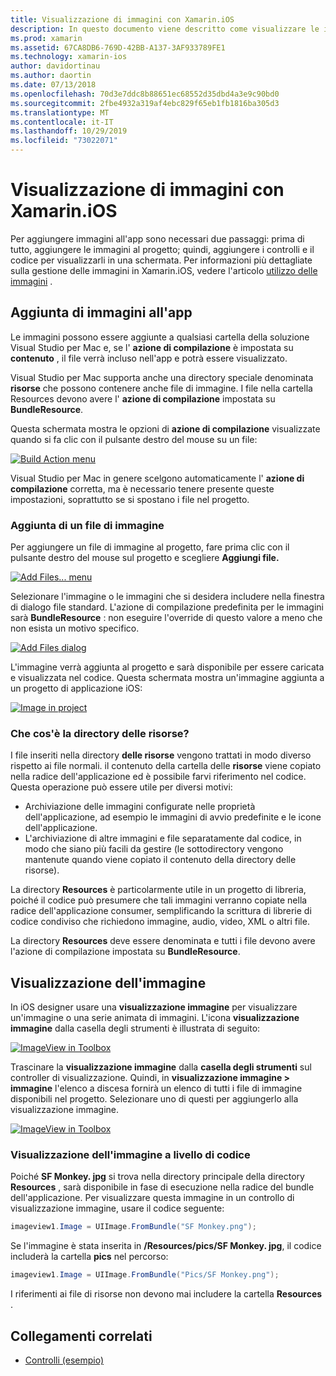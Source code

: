 ```yaml
---
title: Visualizzazione di immagini con Xamarin.iOS
description: In questo documento viene descritto come visualizzare le immagini in Xamarin.iOS. Viene illustrata l'aggiunta di immagini a un'app a livello di codice o tramite iOS designer.
ms.prod: xamarin
ms.assetid: 67CA8DB6-769D-42BB-A137-3AF933789FE1
ms.technology: xamarin-ios
author: davidortinau
ms.author: daortin
ms.date: 07/13/2018
ms.openlocfilehash: 70d3e7ddc8b88651ec68552d35dbd4a3e9c90bd0
ms.sourcegitcommit: 2fbe4932a319af4ebc829f65eb1fb1816ba305d3
ms.translationtype: MT
ms.contentlocale: it-IT
ms.lasthandoff: 10/29/2019
ms.locfileid: "73022071"
---
```

# <a name="displaying-images-with-xamarinios"></a>Visualizzazione di immagini con Xamarin.iOS

Per aggiungere immagini all'app sono necessari due passaggi: prima di tutto, aggiungere le immagini al progetto; quindi, aggiungere i controlli e il codice per visualizzarli in una schermata. Per informazioni più dettagliate sulla gestione delle immagini in Xamarin.iOS, vedere l'articolo [utilizzo delle immagini](~/ios/app-fundamentals/images-icons/index.md) .

## <a name="adding-images-to-your-app"></a>Aggiunta di immagini all'app

Le immagini possono essere aggiunte a qualsiasi cartella della soluzione Visual Studio per Mac e, se l' **azione di compilazione** è impostata su **contenuto** , il file verrà incluso nell'app e potrà essere visualizzato.

Visual Studio per Mac supporta anche una directory speciale denominata **risorse** che possono contenere anche file di immagine. I file nella cartella Resources devono avere l' **azione di compilazione** impostata su **BundleResource**.

Questa schermata mostra le opzioni di **azione di compilazione** visualizzate quando si fa clic con il pulsante destro del mouse su un file:

 [![](image-images/image30a.png "Build Action menu")](image-images/image30a.png#lightbox)

Visual Studio per Mac in genere scelgono automaticamente l' **azione di compilazione** corretta, ma è necessario tenere presente queste impostazioni, soprattutto se si spostano i file nel progetto.

### <a name="adding-an-image-file"></a>Aggiunta di un file di immagine

Per aggiungere un file di immagine al progetto, fare prima clic con il pulsante destro del mouse sul progetto e scegliere **Aggiungi file.**

 [![](image-images/image31a.png "Add Files... menu")](image-images/image31a.png#lightbox)

Selezionare l'immagine o le immagini che si desidera includere nella finestra di dialogo file standard. L'azione di compilazione predefinita per le immagini sarà **BundleResource** : non eseguire l'override di questo valore a meno che non esista un motivo specifico.

 [![](image-images/image32a.png "Add Files dialog")](image-images/image32a.png#lightbox)

L'immagine verrà aggiunta al progetto e sarà disponibile per essere caricata e visualizzata nel codice. Questa schermata mostra un'immagine aggiunta a un progetto di applicazione iOS:

 [![](image-images/image33a.png "Image in project")](image-images/image33a.png#lightbox)

### <a name="what-is-the-resources-directory"></a>Che cos'è la directory delle risorse?

I file inseriti nella directory **delle risorse** vengono trattati in modo diverso rispetto ai file normali. il contenuto della cartella delle **risorse** viene copiato nella radice dell'applicazione ed è possibile farvi riferimento nel codice. Questa operazione può essere utile per diversi motivi:

- Archiviazione delle immagini configurate nelle proprietà dell'applicazione, ad esempio le immagini di avvio predefinite e le icone dell'applicazione.
- L'archiviazione di altre immagini e file separatamente dal codice, in modo che siano più facili da gestire (le sottodirectory vengono mantenute quando viene copiato il contenuto della directory delle risorse).

La directory **Resources** è particolarmente utile in un progetto di libreria, poiché il codice può presumere che tali immagini verranno copiate nella radice dell'applicazione consumer, semplificando la scrittura di librerie di codice condiviso che richiedono immagine, audio, video, XML o altri file.

La directory **Resources** deve essere denominata e tutti i file devono avere l'azione di compilazione impostata su **BundleResource**.

## <a name="displaying-the-image"></a>Visualizzazione dell'immagine

In iOS designer usare una **visualizzazione immagine** per visualizzare un'immagine o una serie animata di immagini. L'icona **visualizzazione immagine** dalla casella degli strumenti è illustrata di seguito:

 [![](image-images/image35a.png "ImageView in Toolbox")](image-images/image35.png#lightbox)

Trascinare la **visualizzazione immagine** dalla **casella degli strumenti** sul controller di visualizzazione. Quindi, in **visualizzazione immagine > immagine** l'elenco a discesa fornirà un elenco di tutti i file di immagine disponibili nel progetto. Selezionare uno di questi per aggiungerlo alla visualizzazione immagine.

 [![](image-images/image36a.png "ImageView in Toolbox")](image-images/image36.png#lightbox)

### <a name="displaying-the-image-programmatically"></a>Visualizzazione dell'immagine a livello di codice

Poiché **SF Monkey. jpg** si trova nella directory principale della directory **Resources** , sarà disponibile in fase di esecuzione nella radice del bundle dell'applicazione. Per visualizzare questa immagine in un controllo di visualizzazione immagine, usare il codice seguente:

```csharp
imageview1.Image = UIImage.FromBundle("SF Monkey.png");
```

Se l'immagine è stata inserita in **/Resources/pics/SF Monkey. jpg**, il codice includerà la cartella **pics** nel percorso:

```csharp
imageview1.Image = UIImage.FromBundle("Pics/SF Monkey.png");
```

I riferimenti ai file di risorse non devono mai includere la cartella **Resources** .

## <a name="related-links"></a>Collegamenti correlati

- [Controlli (esempio)](https://docs.microsoft.com/samples/xamarin/ios-samples/controls)
